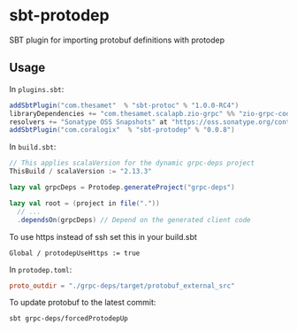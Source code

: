 # sbt-protodep
SBT plugin for importing protobuf definitions with protodep

## Usage

In `plugins.sbt`:

```scala
addSbtPlugin("com.thesamet"  % "sbt-protoc" % "1.0.0-RC4")
libraryDependencies += "com.thesamet.scalapb.zio-grpc" %% "zio-grpc-codegen" % "0.4.2"
resolvers += "Sonatype OSS Snapshots" at "https://oss.sonatype.org/content/repositories/snapshots"
addSbtPlugin("com.coralogix"  % "sbt-protodep" % "0.0.8")
```

In `build.sbt`:

```scala
// This applies scalaVersion for the dynamic grpc-deps project
ThisBuild / scalaVersion := "2.13.3"

lazy val grpcDeps = Protodep.generateProject("grpc-deps")

lazy val root = (project in file("."))
  // ...
  .dependsOn(grpcDeps) // Depend on the generated client code
```
To use https instead of ssh set this in your build.sbt
```
Global / protodepUseHttps := true
```

In `protodep.toml`:

```toml
proto_outdir = "./grpc-deps/target/protobuf_external_src"
```

To update protobuf to the latest commit:

```shell
sbt grpc-deps/forcedProtodepUp
```
